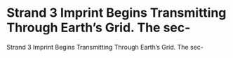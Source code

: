 # Strand 3 Imprint Begins Transmitting Through Earth’s Grid. The sec-

Strand 3 Imprint Begins Transmitting Through Earth’s Grid. The sec-
